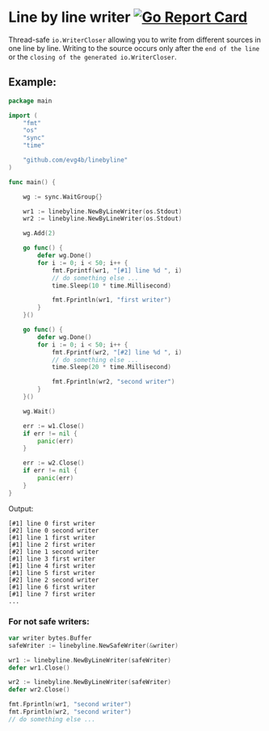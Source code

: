 # Line by line writer [![Go Report Card](https://goreportcard.com/badge/github.com/evg4b/linebyline)](https://goreportcard.com/report/github.com/evg4b/linebyline)

Thread-safe `io.WriterCloser` allowing you to write from different sources in one line by line.
Writing to the source occurs only after the `end of the line` or the `closing of the generated io.WriterCloser`.

## Example:
``` GO
package main

import (
	"fmt"
	"os"
	"sync"
	"time"

	"github.com/evg4b/linebyline"
)

func main() {

	wg := sync.WaitGroup{}

	wr1 := linebyline.NewByLineWriter(os.Stdout)
	wr2 := linebyline.NewByLineWriter(os.Stdout)

	wg.Add(2)

	go func() {
		defer wg.Done()
		for i := 0; i < 50; i++ {
			fmt.Fprintf(wr1, "[#1] line %d ", i)
			// do something else ...
			time.Sleep(10 * time.Millisecond)

			fmt.Fprintln(wr1, "first writer")
		}
	}()

	go func() {
		defer wg.Done()
		for i := 0; i < 50; i++ {
			fmt.Fprintf(wr2, "[#2] line %d ", i)
			// do something else ...
			time.Sleep(20 * time.Millisecond)

			fmt.Fprintln(wr2, "second writer")
		}
	}()

	wg.Wait()

	err := w1.Close()
	if err != nil {
		panic(err)
	}

	err := w2.Close()
	if err != nil {
		panic(err)
	}
}
```
Output:
```
[#1] line 0 first writer
[#2] line 0 second writer
[#1] line 1 first writer
[#1] line 2 first writer
[#2] line 1 second writer
[#1] line 3 first writer
[#1] line 4 first writer
[#1] line 5 first writer
[#2] line 2 second writer
[#1] line 6 first writer
[#1] line 7 first writer
...
```

### For not safe writers:
``` GO
var writer bytes.Buffer
safeWriter := linebyline.NewSafeWriter(&writer)

wr1 := linebyline.NewByLineWriter(safeWriter)
defer wr1.Close()

wr2 := linebyline.NewByLineWriter(safeWriter)
defer wr2.Close()

fmt.Fprintln(wr1, "second writer")
fmt.Fprintln(wr2, "second writer")
// do something else ...

```
